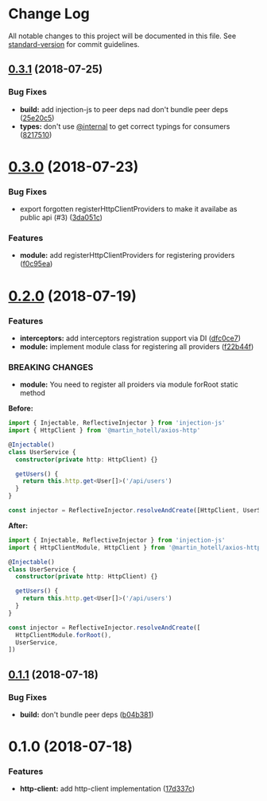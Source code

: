 # Change Log

All notable changes to this project will be documented in this file. See [standard-version](https://github.com/conventional-changelog/standard-version) for commit guidelines.

<a name="0.3.1"></a>

## [0.3.1](https://www.github.com/Hotell/axios-http/compare/v0.3.0...v0.3.1) (2018-07-25)

### Bug Fixes

- **build:** add injection-js to peer deps nad don't bundle peer deps ([25e20c5](https://www.github.com/Hotell/axios-http/commit/25e20c5))
- **types:** don't use [@internal](https://github.com/internal) to get correct typings for consumers ([8217510](https://www.github.com/Hotell/axios-http/commit/8217510))

<a name="0.3.0"></a>

# [0.3.0](https://www.github.com/Hotell/axios-http/compare/v0.2.0...v0.3.0) (2018-07-23)

### Bug Fixes

- export forgotten registerHttpClientProviders to make it availabe as public api (#3) ([3da051c](https://www.github.com/Hotell/axios-http/commit/3da051c))

### Features

- **module:** add registerHttpClientProviders for registering providers ([f0c95ea](https://www.github.com/Hotell/axios-http/commit/f0c95ea))

<a name="0.2.0"></a>

# [0.2.0](https://www.github.com/Hotell/axios-http/compare/v0.1.1...v0.2.0) (2018-07-19)

### Features

- **interceptors:** add interceptors registration support via DI ([dfc0ce7](https://www.github.com/Hotell/axios-http/commit/dfc0ce7))
- **module:** implement module class for registering all providers ([f22b44f](https://www.github.com/Hotell/axios-http/commit/f22b44f))

### BREAKING CHANGES

- **module:** You need to register all proiders via module forRoot static method

**Before:**

```ts
import { Injectable, ReflectiveInjector } from 'injection-js'
import { HttpClient } from '@martin_hotell/axios-http'

@Injectable()
class UserService {
  constructor(private http: HttpClient) {}

  getUsers() {
    return this.http.get<User[]>('/api/users')
  }
}

const injector = ReflectiveInjector.resolveAndCreate([HttpClient, UserService])
```

**After:**

```ts
import { Injectable, ReflectiveInjector } from 'injection-js'
import { HttpClientModule, HttpClient } from '@martin_hotell/axios-http'

@Injectable()
class UserService {
  constructor(private http: HttpClient) {}

  getUsers() {
    return this.http.get<User[]>('/api/users')
  }
}

const injector = ReflectiveInjector.resolveAndCreate([
  HttpClientModule.forRoot(),
  UserService,
])
```

<a name="0.1.1"></a>

## [0.1.1](https://www.github.com/Hotell/axios-http/compare/v0.1.0...v0.1.1) (2018-07-18)

### Bug Fixes

- **build:** don't bundle peer deps ([b04b381](https://www.github.com/Hotell/axios-http/commit/b04b381))

<a name="0.1.0"></a>

# 0.1.0 (2018-07-18)

### Features

- **http-client:** add http-client implementation ([17d337c](https://www.github.com/Hotell/axios-http/commit/17d337c))
